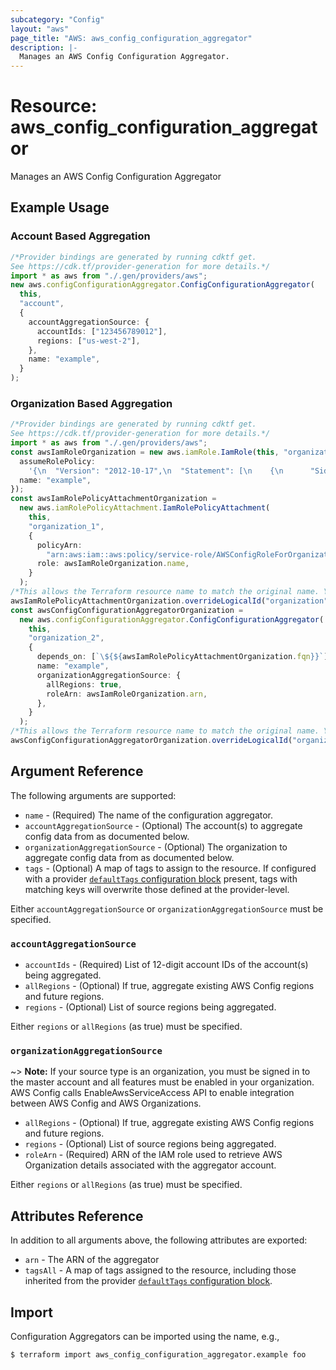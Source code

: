 ```yaml
---
subcategory: "Config"
layout: "aws"
page_title: "AWS: aws_config_configuration_aggregator"
description: |-
  Manages an AWS Config Configuration Aggregator.
---
```


# Resource: aws\_config\_configuration\_aggregator

Manages an AWS Config Configuration Aggregator

## Example Usage

### Account Based Aggregation

```typescript
/*Provider bindings are generated by running cdktf get.
See https://cdk.tf/provider-generation for more details.*/
import * as aws from "./.gen/providers/aws";
new aws.configConfigurationAggregator.ConfigConfigurationAggregator(
  this,
  "account",
  {
    accountAggregationSource: {
      accountIds: ["123456789012"],
      regions: ["us-west-2"],
    },
    name: "example",
  }
);

```

### Organization Based Aggregation

```typescript
/*Provider bindings are generated by running cdktf get.
See https://cdk.tf/provider-generation for more details.*/
import * as aws from "./.gen/providers/aws";
const awsIamRoleOrganization = new aws.iamRole.IamRole(this, "organization", {
  assumeRolePolicy:
    '{\n  "Version": "2012-10-17",\n  "Statement": [\n    {\n      "Sid": "",\n      "Effect": "Allow",\n      "Principal": {\n        "Service": "config.amazonaws.com"\n      },\n      "Action": "sts:AssumeRole"\n    }\n  ]\n}\n',
  name: "example",
});
const awsIamRolePolicyAttachmentOrganization =
  new aws.iamRolePolicyAttachment.IamRolePolicyAttachment(
    this,
    "organization_1",
    {
      policyArn:
        "arn:aws:iam::aws:policy/service-role/AWSConfigRoleForOrganizations",
      role: awsIamRoleOrganization.name,
    }
  );
/*This allows the Terraform resource name to match the original name. You can remove the call if you don't need them to match.*/
awsIamRolePolicyAttachmentOrganization.overrideLogicalId("organization");
const awsConfigConfigurationAggregatorOrganization =
  new aws.configConfigurationAggregator.ConfigConfigurationAggregator(
    this,
    "organization_2",
    {
      depends_on: [`\${${awsIamRolePolicyAttachmentOrganization.fqn}}`],
      name: "example",
      organizationAggregationSource: {
        allRegions: true,
        roleArn: awsIamRoleOrganization.arn,
      },
    }
  );
/*This allows the Terraform resource name to match the original name. You can remove the call if you don't need them to match.*/
awsConfigConfigurationAggregatorOrganization.overrideLogicalId("organization");

```

## Argument Reference

The following arguments are supported:

* `name` - (Required) The name of the configuration aggregator.
* `accountAggregationSource` - (Optional) The account(s) to aggregate config data from as documented below.
* `organizationAggregationSource` - (Optional) The organization to aggregate config data from as documented below.
* `tags` - (Optional) A map of tags to assign to the resource. If configured with a provider [`defaultTags` configuration block](https://registry.terraform.io/providers/hashicorp/aws/latest/docs#default_tags-configuration-block) present, tags with matching keys will overwrite those defined at the provider-level.

Either `accountAggregationSource` or `organizationAggregationSource` must be specified.

### `accountAggregationSource`

* `accountIds` - (Required) List of 12-digit account IDs of the account(s) being aggregated.
* `allRegions` - (Optional) If true, aggregate existing AWS Config regions and future regions.
* `regions` - (Optional) List of source regions being aggregated.

Either `regions` or `allRegions` (as true) must be specified.

### `organizationAggregationSource`

\~> **Note:** If your source type is an organization, you must be signed in to the master account and all features must be enabled in your organization. AWS Config calls EnableAwsServiceAccess API to enable integration between AWS Config and AWS Organizations.

* `allRegions` - (Optional) If true, aggregate existing AWS Config regions and future regions.
* `regions` - (Optional) List of source regions being aggregated.
* `roleArn` - (Required) ARN of the IAM role used to retrieve AWS Organization details associated with the aggregator account.

Either `regions` or `allRegions` (as true) must be specified.

## Attributes Reference

In addition to all arguments above, the following attributes are exported:

* `arn` - The ARN of the aggregator
* `tagsAll` - A map of tags assigned to the resource, including those inherited from the provider [`defaultTags` configuration block](https://registry.terraform.io/providers/hashicorp/aws/latest/docs#default_tags-configuration-block).

## Import

Configuration Aggregators can be imported using the name, e.g.,

```console
$ terraform import aws_config_configuration_aggregator.example foo
```
